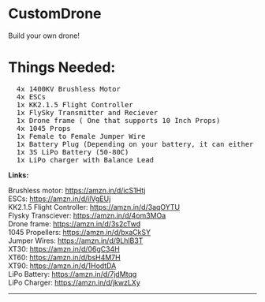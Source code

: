 # CustomDrone

Build your own drone!


# Things Needed:
<pre>
  4x 1400KV Brushless Motor
  4x ESCs
  1x KK2.1.5 Flight Controller
  1x FlySky Transmitter and Reciever
  1x Drone frame ( One that supports 10 Inch Props)
  4x 1045 Props
  1x Female to Female Jumper Wire
  1x Battery Plug (Depending on your battery, it can either be XT30 or XT60 or XT90)
  1x 3S LiPo Battery (50-80C)
  1x LiPo charger with Balance Lead
</pre>

**Links:**

Brushless motor: https://amzn.in/d/icS1Htj <br>
ESCs: https://amzn.in/d/ilVgEUj <br>
KK2.1.5 Flight Controller: https://amzn.in/d/3aqOYTU <br>
Flysky Transciever: https://amzn.in/d/4om3MOa <br>
Drone frame: https://amzn.in/d/3s2cTwd <br>
1045 Propellers: https://amzn.in/d/bxaCkSY <br>
Jumper Wires: https://amzn.in/d/9LhlB3T <br>
XT30: https://amzn.in/d/06gC34H <br>
XT60: https://amzn.in/d/bsH4M7H <br>
XT90: https://amzn.in/d/1HodtDA <br>
LiPo Battery: https://amzn.in/d/7jdMtqg <br>
LiPo Charger: https://amzn.in/d/jkwzLXy <br>

___________________________________________________________________________________________

